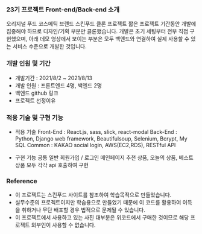 ### 23기 프로젝트 Front-end/Back-end 소개

오리지널 푸드 코스메틱 브랜드 스킨푸드 클론 프로젝트
짧은 프로젝트 기간동안 개발에 집중해야 하므로 디자인/기획 부분만 클론했습니다.
개발은 초기 세팅부터 전부 직접 구현했으며, 아래 데모 영상에서 보이는 부분은
모두 백앤드와 연결하여 실제 사용할 수 있는 서비스 수준으로 개발한 것입니다.

### 개발 인원 및 기간

- 개발기간 : 2021/8/2 ~ 2021/8/13
- 개발 인원 : 프론트엔드 4명, 백엔드 2명
- 백엔드 github 링크
- 프로젝트 선정이유

### 적용 기술 및 구현 기능

- 적용 기술
  Front-End : React.js, sass, slick, react-modal
  Back-End : Python, Django web framework, Beautifulsoup, Selenium, Bcrypt, My SQL
  Common : KAKAO social login, AWS(EC2,RDS), RESTful API

- 구현 기능
  공통
  일반 회원가입 / 로그인
  메인페이지
  추천 상품, 오늘의 상품, 베스트 상품 모두 각각 api 호출하여 구현

### Reference

- 이 프로젝트는 스킨푸드 사이트를 참조하여 학습목적으로 만들었습니다.
- 실무수준의 프로젝트이지만 학습용으로 만들었기 때문에 이 코드를 활용하여 이득을 취하거나 무단 배포할 경우 법적으로 문제될 수 있습니다.
- 이 프로젝트에서 사용하고 있는 사진 대부분은 위코드에서 구매한 것이므로 해당 프로젝트 외부인이 사용할 수 없습니다.
